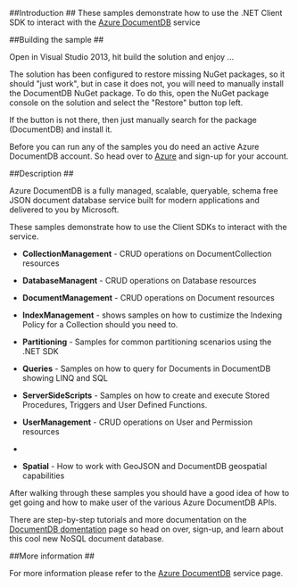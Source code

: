 ##<a id="Introduction"></a>Introduction ##
These samples demonstrate how to use the .NET Client SDK to interact with the [Azure DocumentDB](http://azure.microsoft.com/services/documentdb)  service

##<a id="Building"></a>Building the sample ##

Open in Visual Studio 2013, hit build the solution and enjoy ...

The solution has been configured to restore missing NuGet packages, so it should "just work", but in case it does not, you will need to manually install the DocumentDB NuGet package. To do this, open the NuGet package console on the solution and select the "Restore" button top left.

If the button is not there, then just manually search for the package (DocumentDB) and install it.

Before you can run any of the samples you do need an active Azure DocumentDB account. 
So head over to [Azure](http://portal.azure.com) and sign-up for your account.

##<a id="Description"></a>Description ##

Azure DocumentDB is a fully managed, scalable, queryable, schema free JSON document database service built for modern applications and delivered to you by Microsoft.

These samples demonstrate how to use the Client SDKs to interact with the service.

- **CollectionManagement** - CRUD operations on DocumentCollection resources

- **DatabaseManagent** - CRUD operations on Database resources

- **DocumentManagement** - CRUD operations on Document resources

- **IndexManagement** - shows samples on how to custimize the Indexing Policy for a Collection should you need to.

- **Partitioning** - Samples for common partitioning scenarios using the .NET SDK 

- **Queries** - Samples on how to query for Documents in DocumentDB showing LINQ and SQL

- **ServerSideScripts** - Samples on how to create and execute Stored Procedures, Triggers and User Defined Functions.

- **UserManagement** - CRUD operations on User and Permission resources
- 
- **Spatial** - How to work with GeoJSON and DocumentDB geospatial capabilities

After walking through these samples you should have a good idea of how to get going and how to make user of the various Azure DocumentDB APIs. 

There are step-by-step tutorials and more documentation on the [DocumentDB domentation](http://azure.microsoft.com/en-us/documentation/services/documentdb/) page so head on over, sign-up, and learn about this cool new NoSQL document database.

 
##<a id="More"></a>More information ##

For more information please refer to the [Azure DocumentDB](http://azure.microsoft.com/services/documentdb) service page.
